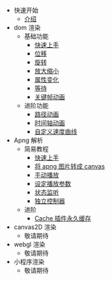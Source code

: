 - 快速开始
  - [介绍](/zh-cn/index.md)
- dom 渲染
  - 基础功能
    - [快速上手](/zh-cn/dom/install.md)
    - [位移](/zh-cn/dom/move.md)
    - [旋转](/zh-cn/dom/rotate.md)
    - [放大缩小](/zh-cn/dom/scale.md)
    - [属性变化](/zh-cn/dom/attr.md)
    - [等待](/zh-cn/dom/wait.md)
    - [关键帧动画](/zh-cn/dom/keyframe.md)
  - 进阶功能
    - [路径动画](/zh-cn/dom/path.md)
    - [时间轴动画](/zh-cn/dom/timeline.md)
    - [自定义速度曲线](/zh-cn/dom/curve.md)
- Apng 解析
  - 简易教程
    - [快速上手](/zh-cn/apng/install.md)
    - [将 apng 图片转成 canvas](/zh-cn/apng/animate.md)
    - [手动播放](/zh-cn/apng/play.md)
    - [设定播放参数](/zh-cn/apng/param.md)
    - [状态监听](/zh-cn/apng/on.md)
    - [独立控制器](/zh-cn/apng/independent.md)
  - 进阶
    - [Cache 插件永久缓存](/zh-cn/apng/cache.md)
- canvas2D 渲染
  - 敬请期待
- webgl 渲染
  - 敬请期待
- 小程序渲染
  - 敬请期待
